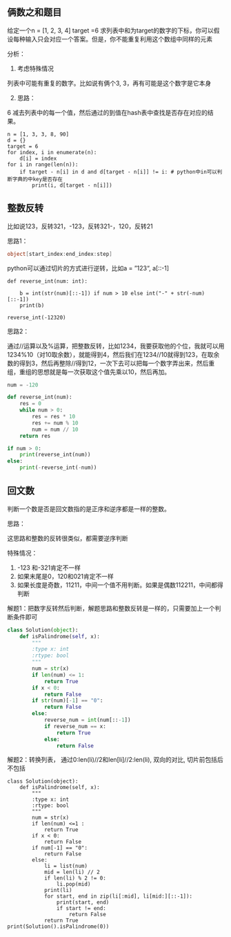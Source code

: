 ## 俩数之和题目

给定一个n = [1, 2, 3, 4] target =6 求列表中和为target的数字的下标，你可以假设每种输入只会对应一个答案。但是，你不能重复利用这个数组中同样的元素

分析：

1. 考虑特殊情况

列表中可能有重复的数字。比如说有俩个3, 3，再有可能是这个数字是它本身

2. 思路：

6 减去列表中的每一个值，然后通过的到值在hash表中查找是否存在对应的结果。

``` 
n = [1, 3, 3, 8, 90]
d = {}
target = 6
for index, i in enumerate(n):
    d[i] = index
for i in range(len(n)):
    if target - n[i] in d and d[target - n[i]] != i: # python中in可以判断字典的中key是否存在
        print(i, d[target - n[i]])

```

## 整数反转

比如说123，反转321，-123，反转321-，120，反转21

思路1：

``` csharp
object[start_index:end_index:step]
```

python可以通过切片的方式进行逆转，比如a = ”123“, a[::-1]

``` 
def reverse_int(num: int):

    b = int(str(num)[::-1]) if num > 10 else int("-" + str(-num)[::-1])
    print(b)

reverse_int(-12320)

```

思路2：

通过//运算以及%运算，把整数反转，比如1234，我要获取他的个位，我就可以用1234%10（对10取余数），就能得到4，然后我们在1234//10就得到123，在取余数的得到3，然后再整除//得到12，一次下去可以把每一个数字弄出来，然后重组，重组的思想就是每一次获取这个值先乘以10，然后再加。

``` python
num = -120

def reverse_int(num):
    res = 0
    while num > 0:
        res = res * 10
        res += num % 10
        num = num // 10
    return res

if num > 0:
    print(reverse_int(num))
else:
    print(-reverse_int(-num))

```

## 回文数

判断一个数是否是回文数指的是正序和逆序都是一样的整数。

思路：

这思路和整数的反转很类似，都需要逆序判断

特殊情况：

1. -123 和-321肯定不一样
2. 如果末尾是0，120和021肯定不一样
3. 如果长度是奇数，11211，中间一个值不用判断。如果是偶数112211，中间都得判断

解题1：把数字反转然后判断，解题思路和整数反转是一样的，只需要加上一个判断条件即可

``` python
class Solution(object):
    def isPalindrome(self, x):
        """
        :type x: int
        :rtype: bool
        """
        num = str(x)
        if len(num) <= 1:
            return True
        if x < 0:
            return False
        if str(num)[-1] == "0":
            return False
        else:
            reverse_num = int(num[::-1])
            if reverse_num == x:
                return True
            else:
                return False

```

解题2：转换列表， 通过0:len(li)//2和len[li]//2:len(li), 双向的对比, 切片前包括后不包括

``` 
class Solution(object):
    def isPalindrome(self, x):
        """
        :type x: int
        :rtype: bool
        """
        num = str(x)
        if len(num) <=1 :
            return True
        if x < 0:
            return False
        if num[-1] == "0":
            return False
        else:
            li = list(num)
            mid = len(li) // 2
            if len(li) % 2 != 0:
                li.pop(mid)
            print(li)
            for start, end in zip(li[:mid], li[mid:][::-1]):
                print(start, end)
                if start != end:
                    return False
            return True
print(Solution().isPalindrome(0))
```
